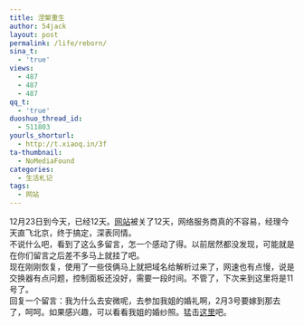 ```yaml
---
title: 涅槃重生
author: 54jack
layout: post
permalink: /life/reborn/
sina_t:
  - 'true'
views:
  - 487
  - 487
  - 487
qq_t:
  - 'true'
duoshuo_thread_id:
  - 511803
yourls_shorturl:
  - http://t.xiaoq.in/3f
ta-thumbnail:
  - NoMediaFound
categories:
  - 生活札记
tags:
  - 网站
---
```

12月23日到今天，已经12天。<span class='wp_keywordlink_affiliate'><a href="https://xiaoq.in/tag/%e7%bd%91%e7%ab%99/" title="查看网站中的全部文章" target="_blank">网站</a></span>被关了12天，网络服务商真的不容易，经理今天直飞北京，终于搞定，深表同情。  
不说什么吧，看到了这么多留言，怎一个感动了得。以前居然都没发现，可能就是在你们留言之后差不多马上就挂了吧。  
现在刚刚恢复，使用了一些伎俩马上就把域名给解析过来了，网速也有点慢，说是交换器有点问题，控制面板还没好，需要一段时间。不管了，下次来到这里将是11号了。  
回复一个留言：我为什么去安微呢，去参加我姐的婚礼啊，2月3号要嫁到那去了，呵呵。如果感兴趣，可以看看我姐的婚纱照。猛击[这里][1]吧。

 [1]: http://g.xiaoq.in/sister/